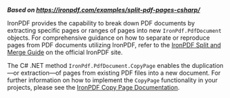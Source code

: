 ***Based on <https://ironpdf.com/examples/split-pdf-pages-csharp/>***

IronPDF provides the capability to break down PDF documents by extracting specific pages or ranges of pages into new `IronPdf.PdfDocument` objects. For comprehensive guidance on how to separate or reproduce pages from PDF documents utilizing IronPDF, refer to the [IronPDF Split and Merge Guide](https://ironpdf.com/java/examples/split-pdf/) on the official IronPDF site.

The C# .NET method `IronPdf.PdfDocument.CopyPage` enables the duplication—or extraction—of pages from existing PDF files into a new document. For further information on how to implement the `CopyPage` functionality in your projects, please see the [IronPDF Copy Page Documentation](https://ironpdf.com/object-reference/api/IronPdf.PdfDocument.html#IronPdf_PdfDocument_CopyPage_System_Int32_).